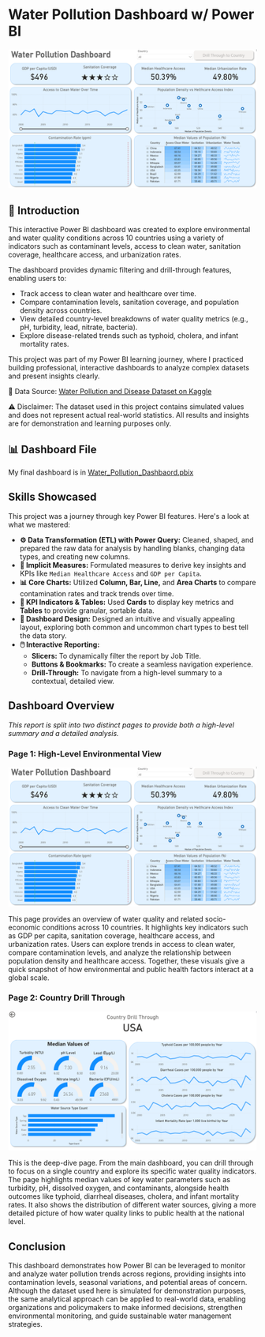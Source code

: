 # Water Pollution Dashboard w/ Power BI

![Dashboard](../images/1_Dashboard.gif)

## 🌊 Introduction

This interactive Power BI dashboard was created to explore environmental and water quality conditions across 10 countries using a variety of indicators such as contaminant levels, access to clean water, sanitation coverage, healthcare access, and urbanization rates.

The dashboard provides dynamic filtering and drill-through features, enabling users to:

-   Track access to clean water and healthcare over time.
-   Compare contamination levels, sanitation coverage, and population density across countries.
-   View detailed country-level breakdowns of water quality metrics (e.g., pH, turbidity, lead, nitrate, bacteria).
-   Explore disease-related trends such as typhoid, cholera, and infant mortality rates.

This project was part of my Power BI learning journey, where I practiced building professional, interactive dashboards to analyze complex datasets and present insights clearly.

🔗 Data Source: [Water Pollution and Disease Dataset on Kaggle](https://www.kaggle.com/datasets/khushikyad001/water-pollution-and-disease/data)

⚠️ Disclaimer: The dataset used in this project contains simulated values and does not represent actual real-world statistics. All results and insights are for demonstration and learning purposes only.

## 📊 Dashboard File
My final dashboard is in [Water_Pollution_Dashbaord.pbix](Water_Pollution_Dashbaord.pbix)



## Skills Showcased

This project was a journey through key Power BI features. Here's a look at what we mastered:

-   **⚙️ Data Transformation (ETL) with Power Query:** Cleaned, shaped, and prepared the raw data for analysis by handling blanks, changing data types, and creating new columns.
-   **🧮 Implicit Measures:** Formulated measures to derive key insights and KPIs like `Median Healthcare Access` and `GDP per Capita`.
-   **📊 Core Charts:** Utilized **Column, Bar, Line,** and **Area Charts** to compare contamination rates and track trends over time.
-   **🔢 KPI Indicators & Tables:** Used **Cards** to display key metrics and **Tables** to provide granular, sortable data.
-   **🎨 Dashboard Design:** Designed an intuitive and visually appealing layout, exploring both common and uncommon chart types to best tell the data story.
-   **🖱️ Interactive Reporting:**
    -   **Slicers:** To dynamically filter the report by Job Title.
    -   **Buttons & Bookmarks:** To create a seamless navigation experience.
    -   **Drill-Through:** To navigate from a high-level summary to a contextual, detailed view.

## Dashboard Overview

*This report is split into two distinct pages to provide both a high-level summary and a detailed analysis.*

### Page 1: High-Level Environmental View

![Page 1](images/2_1_Page_1.gif)

This page provides an overview of water quality and related socio-economic conditions across 10 countries. It highlights key indicators such as GDP per capita, sanitation coverage, healthcare access, and urbanization rates. Users can explore trends in access to clean water, compare contamination levels, and analyze the relationship between population density and healthcare access. Together, these visuals give a quick snapshot of how environmental and public health factors interact at a global scale.

### Page 2: Country Drill Through

![Page 2](images/2_2_Page_2.gif)

This is the deep-dive page. From the main dashboard, you can drill through to focus on a single country and explore its specific water quality indicators. The page highlights median values of key water parameters such as turbidity, pH, dissolved oxygen, and contaminants, alongside health outcomes like typhoid, diarrheal diseases, cholera, and infant mortality rates. It also shows the distribution of different water sources, giving a more detailed picture of how water quality links to public health at the national level.

## Conclusion

This dashboard demonstrates how Power BI can be leveraged to monitor and analyze water pollution trends across regions, providing insights into contamination levels, seasonal variations, and potential areas of concern. Although the dataset used here is simulated for demonstration purposes, the same analytical approach can be applied to real-world data, enabling organizations and policymakers to make informed decisions, strengthen environmental monitoring, and guide sustainable water management strategies.